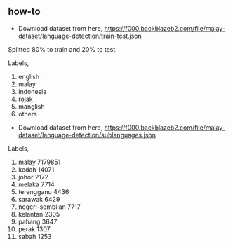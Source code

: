 ## how-to

- Download dataset from here, https://f000.backblazeb2.com/file/malay-dataset/language-detection/train-test.json

Splitted 80% to train and 20% to test.

Labels,

1. english
2. malay
3. indonesia
4. rojak
5. manglish
6. others

- Download dataset from here, https://f000.backblazeb2.com/file/malay-dataset/language-detection/sublanguages.json

Labels,

1. malay 7179851
2. kedah 14071
3. johor 2172
4. melaka 7714
5. terengganu 4436
6. sarawak 6429
7. negeri-sembilan 7717
8. kelantan 2305
9. pahang 3647
10. perak 1307
11. sabah 1253

